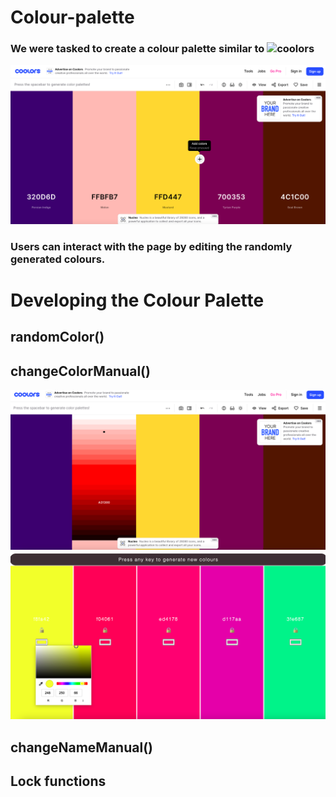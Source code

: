 # Colour-palette

### We were tasked to create a colour palette similar to ![coolors](https://coolors.co/e4fde1-8acb88-648381-575761-ffbf46)
![coolors](coolors.png)

### Users can interact with the page by editing the randomly generated colours. 

# Developing the Colour Palette

## randomColor()

## changeColorManual()
![coolors_select](coolors-select.png)
![colour_select](colour-select.png)
## changeNameManual()

## Lock functions
